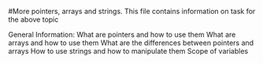 #More pointers, arrays and strings.
This file contains information on task for the above topic 

General Information:
What are pointers and how to use them
What are arrays and how to use them
What are the differences between pointers and arrays
How to use strings and how to manipulate them
Scope of variables

